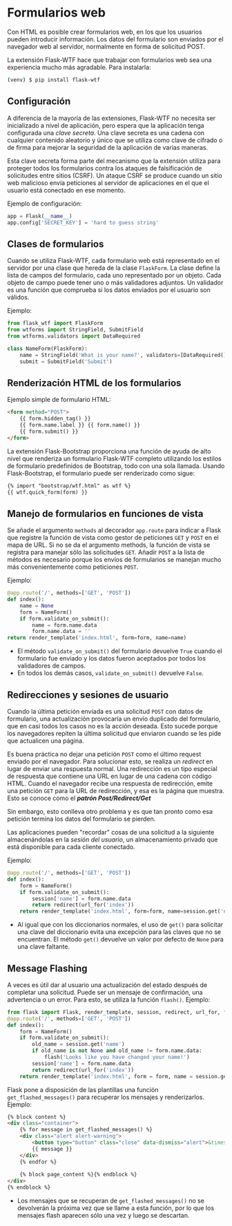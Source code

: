 # Formularios web

Con HTML es posible crear formularios web, en los que los usuarios pueden introducir información. Los datos del formulario son enviados por el navegador web al servidor, normalmente en forma de solicitud POST.

La extensión Flask-WTF hace que trabajar con formularios web sea una experiencia mucho más agradable. Para instalarla:
```bash
(venv) $ pip install flask-wtf
```


## Configuración

A diferencia de la mayoría de las extensiones, Flask-WTF no necesita ser inicializado a nivel de aplicación, pero espera que la aplicación tenga configurada una *clave secreta*. Una clave secreta es una cadena con cualquier contenido aleatorio y único que se utiliza como clave de cifrado o de firma para mejorar la seguridad de la aplicación de varias maneras. 

Esta clave secreta forma parte del mecanismo que la extensión utiliza para proteger todos los formularios contra los ataques de falsificación de solicitudes entre sitios (CSRF). Un ataque CSRF se produce cuando un sitio web malicioso envía peticiones al servidor de aplicaciones en el que el usuario está conectado en ese momento.


Ejemplo de configuración:
```python
app = Flask(__name__)
app.config['SECRET_KEY'] = 'hard to guess string'
```

## Clases de formularios

Cuando se utiliza Flask-WTF, cada formulario web está representado en el servidor por una clase que hereda de la clase `FlaskForm`. La clase define la lista de campos del formulario, cada uno representado por un objeto. Cada objeto de campo puede tener uno o más validadores adjuntos. Un validador es una función que comprueba si los datos enviados por el usuario son válidos.

Ejemplo:
```python
from flask_wtf import FlaskForm
from wtforms import StringField, SubmitField
from wtforms.validators import DataRequired

class NameForm(FlaskForm):
    name = StringField('What is your name?', validators=[DataRequired()])
    submit = SubmitField('Submit')
```

## Renderización HTML de los formularios

Ejemplo simple de formulario HTML:

```html
<form method="POST">
    {{ form.hidden_tag() }}
    {{ form.name.label }} {{ form.name() }}
    {{ form.submit() }}
</form>
```

La extensión Flask-Bootstrap proporciona una función de ayuda de alto nivel que renderiza un formulario Flask-WTF completo utilizando los estilos de formulario predefinidos de Bootstrap, todo con una sola llamada. Usando Flask-Bootstrap, el formulario puede ser renderizado como sigue:

```html
{% import "bootstrap/wtf.html" as wtf %}
{{ wtf.quick_form(form) }}
```

## Manejo de formularios en funciones de vista
Se añade el argumento `methods` al decorador `app.route` para indicar a Flask que registre la función de vista como gestor de peticiones `GET` y `POST` en el mapa de URL. Si no se da el argumento methods, la función de vista se registra para manejar sólo las solicitudes `GET`. Añadir `POST` a la lista de métodos es necesario porque los envíos de formularios se manejan mucho más convenientemente como peticiones `POST`.

Ejemplo:
```python
@app.route('/', methods=['GET', 'POST'])
def index():
    name = None
    form = NameForm()
    if form.validate_on_submit():
        name = form.name.data
        form.name.data = ''
return render_template('index.html', form=form, name=name)
```
- El método `validate_on_submit()` del formulario devuelve `True` cuando el formulario fue enviado y los datos fueron aceptados por todos los validadores de campos.
- En todos los demás casos, `validate_on_submit()` devuelve `False`.


## Redirecciones y sesiones de usuario
Cuando la última petición enviada es una solicitud `POST` con datos de formulario, una actualización provocaría un envío duplicado del formulario, que en casi todos los casos no es la acción deseada. Esto sucede porque los navegadores repiten la última solicitud que enviaron cuando se les pide que actualicen una página.

Es buena práctica no dejar una petición `POST` como el último request enviado por el navegador. Para solucionar esto, se realiza un *redirect* en lugar de enviar una respuesta normal. Una redirección es un tipo especial de respuesta que contiene una URL en lugar de una cadena con código HTML. Cuando el navegador recibe una respuesta de redirección, emite una petición `GET` para la URL de redirección, y esa es la página que muestra. Esto se conoce como el ***patrón Post/Redirect/Get***

Sin embargo, esto conlleva otro problema y es que tan pronto como esa petición termina los datos del formulario se pierden.

Las aplicaciones pueden "recordar" cosas de una solicitud a la siguiente almacenándolas en la *sesión del usuario*, un almacenamiento privado que está disponible para cada cliente conectado.

Ejemplo:
```python
@app.route('/', methods=['GET', 'POST']) 
def index():
    form = NameForm()
    if form.validate_on_submit():
        session['name'] = form.name.data
        return redirect(url_for('index'))
    return render_template('index.html', form=form, name=session.get('name'))
```
- Al igual que con los diccionarios normales, el uso de `get()` para solicitar una clave del diccionario evita una excepción para las claves que no se encuentran. El método `get()` devuelve un valor por defecto de `None` para una clave faltante.

## Message Flashing
A veces es útil dar al usuario una actualización del estado después de completar una solicitud. Puede ser un mensaje de confirmación, una advertencia o un error. Para esto, se utiliza la función `flash()`. Ejemplo:
```python
from flask import Flask, render_template, session, redirect, url_for, flash
@app.route('/', methods=['GET', 'POST'])
def index():
    form = NameForm()
    if form.validate_on_submit():
        old_name = session.get('name')
        if old_name is not None and old_name != form.name.data:
            flash('Looks like you have changed your name!')
        session['name'] = form.name.data
        return redirect(url_for('index'))
    return render_template('index.html', form = form, name = session.get('name'))
```
Flask pone a disposición de las plantillas una función `get_flashed_messages()` para recuperar los mensajes y renderizarlos. Ejemplo:
```html
{% block content %}
<div class="container">
    {% for message in get_flashed_messages() %}
    <div class="alert alert-warning">
        <button type="button" class="close" data-dismiss="alert">&times;</button>
        {{ message }}
    </div>
    {% endfor %}
    
    {% block page_content %}{% endblock %}
</div>
{% endblock %}
```
- Los mensajes que se recuperan de `get_flashed_messages()` no se devolverán la próxima vez que se llame a esta función, por lo que los mensajes flash aparecen sólo una vez y luego se descartan.